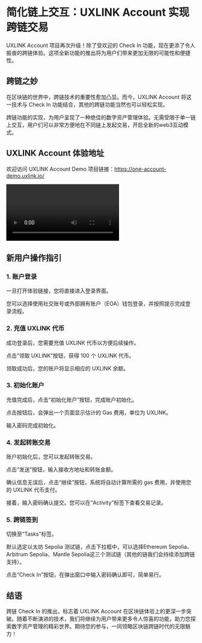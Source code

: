# 简化链上交互：UXLINK Account 实现跨链交易

UXLINK Account 项目再次升级！除了受欢迎的 Check In 功能，现在更添了令人振奋的跨链体验。这项全新功能的推出将为用户们带来更加无限的可能性和便捷性。

## 跨链之妙
在区块链的世界中，跨链技术的重要性愈加凸显。而今，UXLINK Account 将这一技术与 Check In 功能结合，其他的跨链功能当然也可以轻松实现。

跨链功能的实现，为用户呈现了一种绝佳的数字资产管理体验。无需受限于单一链上交互，用户们可以非常方便地在不同链上发起交易，开启全新的web3互动模式。


## UXLINK Account 体验地址
欢迎访问 UXLINK Account Demo 项目链接：https://one-account-demo.uxlink.io/

<video controls src="../../public/video/UXLINK-Account-Cross-Chain.mp4" title="UXLINK Account Cross Chain"></video>

## 新用户操作指引
### 1. 账户登录
一旦打开体验链接，您将直接进入登录界面。

您可以选择使用社交账号或外部拥有账户（EOA）钱包登录，并按照提示完成登录流程。

### 2. 充值 UXLINK 代币
成功登录后，您需要充值 UXLINK 代币以方便后续操作。

点击“领取 UXLINK”按钮，获得 100 个 UXLINK 代币。

领取成功后，您的账户将显示相应的 UXLINK 余额。

### 3. 初始化账户
充值完成后，点击“初始化账户”按钮，完成账户初始化。

点击按钮后，会弹出一个页面显示估计的 Gas 费用，单位为 UXLINK。

输入密码完成初始化。

### 4. 发起转账交易
账户初始化后，您可以发起转账交易。

点击“发送”按钮，输入接收方地址和转账金额。

确认信息无误后，点击“继续”按钮，系统将自动计算所需的 gas 费用，并使用您的 UXLINK 代币支付。

接着，输入密码确认提交。您可以在“Activity”标签下查看交易记录。

### 5. 跨链签到
切换至“Tasks”标签。

默认选定以太坊 Sepolia 测试链，点击下拉框中，可以选择Ethereum Sepolia、Arbitrum Sepolia、Mantle Sepolia这三个测试链（其他的链我们会持续添加跨链支持）。

点击“Check In”按钮，在弹出窗口中输入密码确认即可，简单易行。

## 结语
跨链 Check In 的推出，标志着 UXLINK Account 在区块链体验上的更深一步突破。随着不断演进的技术，我们将继续为用户带来更多令人惊喜的功能，助力您探索数字资产管理的精彩世界。期待您的参与，一同领略区块链跨链时代的无限魅力！